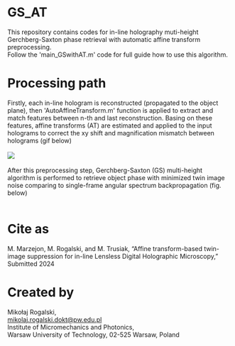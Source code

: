 # GS_AT
This repository contains codes for in-line holography muti-height Gerchberg-Saxton phase retrieval with automatic affine transform preprocessing. <br>
Follow the 'main_GSwithAT.m' code for full guide how to use this algorithm.

# Processing path
Firstly, each in-line hologram is reconstructed (propagated to the object plane), then 'AutoAffineTransform.m' function is applied to extract and match features between n-th and last reconstruction. Basing on these features, affine transforms (AT) are estimated and applied to the input holograms to correct the xy shift and magnification mismatch between holograms (gif below) <br> <br>
![](https://github.com/MRogalski96/GS_AT/blob/main/github_images/vid.gif) <br> <br>
After this preprocessing step, Gerchberg-Saxton (GS) multi-height algorithm is performed to retrieve object phase with minimized twin image noise comparing to single-frame angular spectrum backpropagation (fig. below)  <br> <br>

# Cite as
M. Marzejon, M. Rogalski, and M. Trusiak, “Affine transform-based twin-image suppression for in-line Lensless Digital Holographic Microscopy,” Submitted 2024

# Created by
Mikołaj Rogalski, <br>
mikolaj.rogalski.dokt@pw.edu.pl <br>
Institute of Micromechanics and Photonics, <br>
Warsaw University of Technology, 02-525 Warsaw, Poland <br>
